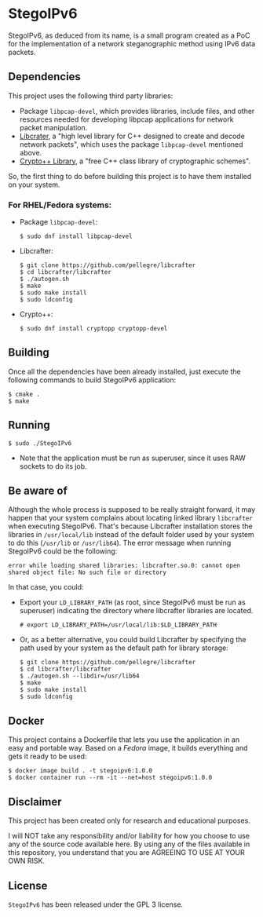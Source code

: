 # StegoIPv6

StegoIPv6, as deduced from its name, is a small program created as a PoC for the implementation of a network steganographic method using IPv6 data packets.

## Dependencies

This project uses the following third party libraries:

- Package `libpcap-devel`, which provides libraries, include files, and other resources needed for developing libpcap applications for network packet manipulation.
- [Libcrater](https://github.com/pellegre/libcrafter), a "high level library for C++ designed to create and decode network packets", which uses the package `libpcap-devel` mentioned above.
- [Crypto++ Library](https://www.cryptopp.com/), a "free C++ class library of cryptographic schemes".

So, the first thing to do before building this project is to have them installed on your system.

### For RHEL/Fedora systems:

- Package `libpcap-devel`:
  ```console
  $ sudo dnf install libpcap-devel
  ```
  
- Libcrafter:
  ```console
  $ git clone https://github.com/pellegre/libcrafter
  $ cd libcrafter/libcrafter
  $ ./autogen.sh
  $ make
  $ sudo make install
  $ sudo ldconfig
  ```

- Crypto++:
  ```console
  $ sudo dnf install cryptopp cryptopp-devel
  ```

## Building

Once all the dependencies have been already installed, just execute the following commands to build StegoIPv6 application:

```console
$ cmake .
$ make
```

## Running

```console
$ sudo ./StegoIPv6
```

* Note that the application must be run as superuser, since it uses RAW sockets to do its job.

## Be aware of

Although the whole process is supposed to be really straight forward, it may happen that your system complains about locating linked library `libcrafter` when executing StegoIPv6. That's because Libcrafter installation stores the libraries in `/usr/local/lib` instead of the default folder used by your system to do this (`/usr/lib` or `/usr/lib64`). The error message when running StegoIPv6 could be the following:

```console
error while loading shared libraries: libcrafter.so.0: cannot open shared object file: No such file or directory
```

In that case, you could:

- Export your `LD_LIBRARY_PATH` (as root, since StegoIPv6 must be run as superuser) indicating the directory where libcrafter libraries are located.
  ```console
  # export LD_LIBRARY_PATH=/usr/local/lib:$LD_LIBRARY_PATH
  ```

- Or, as a better alternative, you could build Libcrafter by specifying the path used by your system as the default path for library storage:
  ```console
  $ git clone https://github.com/pellegre/libcrafter
  $ cd libcrafter/libcrafter
  $ ./autogen.sh --libdir=/usr/lib64
  $ make
  $ sudo make install
  $ sudo ldconfig
  ```

## Docker

This project contains a Dockerfile that lets you use the application in an easy and portable way. Based on a _Fedora_ image, it builds everything and gets it ready to be used:

```console
$ docker image build . -t stegoipv6:1.0.0
$ docker container run --rm -it --net=host stegoipv6:1.0.0
```

## Disclaimer

This project has been created only for research and educational purposes.

I will NOT take any responsibility and/or liability for how you choose to use any of the source code available here. By using any of the files available in this repository, you understand that you are AGREEING TO USE AT YOUR OWN RISK.

## License

`StegoIPv6` has been released under the GPL 3 license.